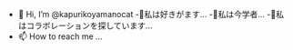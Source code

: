 - 👋 Hi, I’m @kapurikoyamanocat
-👀私は好きがます...
-🌱私は今学者...
-💞️私はコラボレーションを探しています...
- 📫 How to reach me ...

<!---
kapurikoyamanocat/kapurikoyamanocat is a ✨ special ✨ repository because its `README.md` (this file) appears on your GitHub profile.
You can click the Preview link to take a look at your changes.
--->
